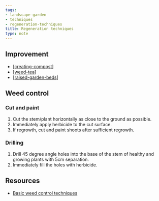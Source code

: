 ```yaml
---
tags:
- landscape-garden
- techniques
- regeneration-techniques
title: Regeneration techniques
type: note
---
```

## Improvement

- [[creating-compost]]
- [[weed-tea]]
- [[raised-garden-beds]]

## Weed control

### Cut and paint

1. Cut the stem/plant horizontally as close to the ground as possible.
2. Immediately apply herbicide to the cut surface.
3. If regrowth, cut and paint shoots after sufficient regrowth.

### Drilling

1. Drill 45 degree angle holes into the base of the stem of healthy and growing plants with 5cm separation.
2. Immediately fill the holes with herbicide.

## Resources

- [Basic weed control techniques](https://www.lls.nsw.gov.au/__data/assets/pdf_file/0020/1240175/Basic-Weed-control-techniques.pdf)

[//begin]: # "Autogenerated link references for markdown compatibility"
[creating-compost]: creating-compost "Creating compost"
[weed-tea]: weed-tea "Weed tea"
[raised-garden-beds]: raised-garden-beds "Raised garden beds"
[//end]: # "Autogenerated link references"